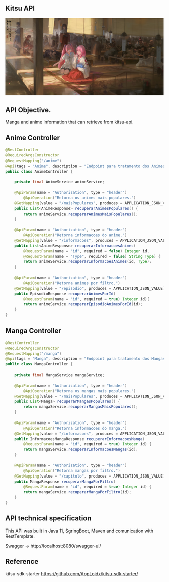 ## Kitsu API
<p align=center>
  <img src="https://github.com/andreamatos/kitsu-api/blob/main/slime.jpeg" />
</p>

## API Objective.

Manga and anime information that can retrieve from kitsu-api.

## Anime Controller

```java
@RestController
@RequiredArgsConstructor
@RequestMapping("/anime")
@Api(tags = "Anime", description = "Endpoint para tratamento dos Animes")
public class AnimeController {

	private final AnimeService animeService;
	
	@ApiParam(name = "Authorization", type = "header")
    	@ApiOperation("Retorna os animes mais populares.")
	@GetMapping(value = "/maisPopulares", produces = APPLICATION_JSON_VALUE)
	public List<AnimeResponse> recuperarAnimesPopulares() {
		return animeService.recuperarAnimesMaisPopulares();
	}
	
	@ApiParam(name = "Authorization", type = "header")
    	@ApiOperation("Retorna informacoes do anime.")
	@GetMapping(value = "/informacoes", produces = APPLICATION_JSON_VALUE)
	public List<AnimeResponse> recuperarInformacoesAnimes(
		@RequestParam(name = "id", required = false) Integer id,
		@RequestParam(name = "Type", required = false) String Type) {
		return animeService.recuperarInformacoesAnimes(id, Type);
	}
	
	@ApiParam(name = "Authorization", type = "header")
    	@ApiOperation("Retorna animes por filtro.")
	@GetMapping(value = "/episodio", produces = APPLICATION_JSON_VALUE)
	public EpisodioResponse recuperarAnimesPorId(
		@RequestParam(name = "id", required = true) Integer id){
		return animeService.recuperarEpisodioAnimesPorId(id);
	}
}
```

## Manga Controller

```java
@RestController
@RequiredArgsConstructor
@RequestMapping("/manga")
@Api(tags = "Manga", description = "Endpoint para tratamento dos Mangas")
public class MangaController {

	private final MangaService mangaService;
	
	@ApiParam(name = "Authorization", type = "header")
    	@ApiOperation("Retorna os mangas mais populares.")
	@GetMapping(value = "/maisPopulares", produces = APPLICATION_JSON_VALUE)
	public List<Manga> recuperarMangasPopulares() {
		return mangaService.recuperarMangasMaisPopulares();
	}
	
	@ApiParam(name = "Authorization", type = "header")
    	@ApiOperation("Retorna informacoes do manga.")
	@GetMapping(value = "/informacoes", produces = APPLICATION_JSON_VALUE)
	public InformacoesMangaResponse recuperarInformacoesManga(
		@RequestParam(name = "id", required = true) Integer id) {
		return mangaService.recuperarInformacoesMangas(id);
	}
	
	@ApiParam(name = "Authorization", type = "header")
    	@ApiOperation("Retorna mangas por filtro.")
	@GetMapping(value = "/capitulo", produces = APPLICATION_JSON_VALUE)
	public MangaResponse recuperarMangaPorFiltro(
		@RequestParam(name = "id", required = true) Integer id) {
		return mangaService.recuperarMangaPorFiltro(id);
	}
}
```

## API technical specification

This API was built in Java 11, SgringBoot, Maven and comunication with RestTemplate.

Swagger -> http://localhost:8080/swagger-ui/

## Reference

kitsu-sdk-starter
https://github.com/AppLoidx/kitsu-sdk-starter/
